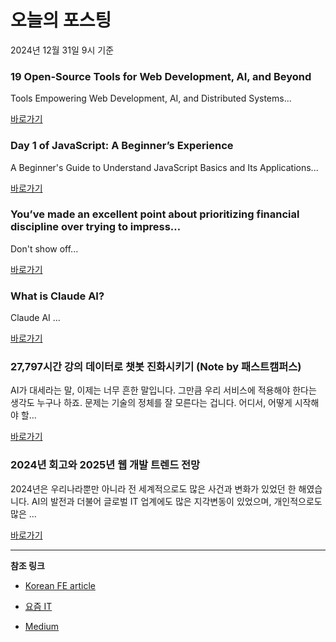 # 오늘의 포스팅 
2024년 12월 31일 9시 기준 

### 19 Open-Source Tools for Web Development, AI, and Beyond 

 Tools Empowering Web Development, AI, and Distributed Systems... 

 [바로가기](https://medium.com/m/signin?actionUrl=https%3A%2F%2Fmedium.com%2F_%2Fbookmark%2Fp%2F4f836e434eca&operation=register&redirect=https%3A%2F%2Fmedium.com%2Fsourcescribes%2F19-open-source-tools-for-web-development-ai-and-beyond-4f836e434eca&source=---recommended_stories---nextjs---0-84----------------bookmark_preview----b29a785e_5fcf_4289_903f_b61315d2e9e5-------) 

### Day 1 of JavaScript: A Beginner’s Experience 

 A Beginner's Guide to Understand JavaScript Basics and Its Applications... 

 [바로가기](https://medium.com/m/signin?actionUrl=https%3A%2F%2Fmedium.com%2F_%2Fbookmark%2Fp%2Fe3af04ee5946&operation=register&redirect=https%3A%2F%2Fmedium.com%2F%40Alone3273%2Fday-1-of-javascript-a-beginners-experience-e3af04ee5946&source=---recommended_stories---front_end_development---0-84----------------bookmark_preview----37d1d7f9_7400_4b21_b42a_45d811f00a49-------) 

### You’ve made an excellent point about prioritizing financial discipline over trying to impress… 

 Don't show off... 

 [바로가기](https://medium.com/m/signin?actionUrl=https%3A%2F%2Fmedium.com%2F_%2Fbookmark%2Fp%2Fed4132a27e60&operation=register&redirect=https%3A%2F%2Fmedium.com%2F%40gudiyavaishnav%2Fyouve-made-an-excellent-point-about-prioritizing-financial-discipline-over-trying-to-impress-ed4132a27e60&source=---recommended_stories---react---0-84----------------bookmark_preview----00bb721a_cdfc_4451_88a9_cf96449a0b0d-------) 

### What is Claude AI? 

 Claude AI ... 

 [바로가기](https://medium.com/m/signin?actionUrl=https%3A%2F%2Fmedium.com%2F_%2Fbookmark%2Fp%2Fad8e4d01bf31&operation=register&redirect=https%3A%2F%2Fmedium.com%2F%40sakethnarravula13%2Fwhat-is-claude-ai-ad8e4d01bf31&source=---recommended_stories---javascript---0-84----------------bookmark_preview----5d6a3a7e_b25b_4ffb_9f04_143d5bc213f3-------) 

### 27,797시간 강의 데이터로 챗봇 진화시키기 (Note by 패스트캠퍼스) 

 AI가 대세라는 말, 이제는 너무 흔한 말입니다. 그만큼 우리 서비스에 적용해야 한다는 생각도 누구나 하죠. 문제는 기술의 정체를 잘 모른다는 겁니다. 어디서, 어떻게 시작해야 할... 

 [바로가기](https://yozm.wishket.com/magazine/detail/2911/) 

### 2024년 회고와 2025년 웹 개발 트렌드 전망 

 2024년은 우리나라뿐만 아니라 전 세계적으로도 많은 사건과 변화가 있었던 한 해였습니다. AI의 발전과 더불어 글로벌 IT 업계에도 많은 지각변동이 있었으며, 개인적으로도 많은 ... 

 [바로가기](https://yozm.wishket.com/magazine/detail/2910/) 

---

**참조 링크**

- [Korean FE article](https://kofearticle.substack.com) 

- [요즘 IT](https://yozm.wishket.com/magazine) 

- [Medium](https://medium.com) 

